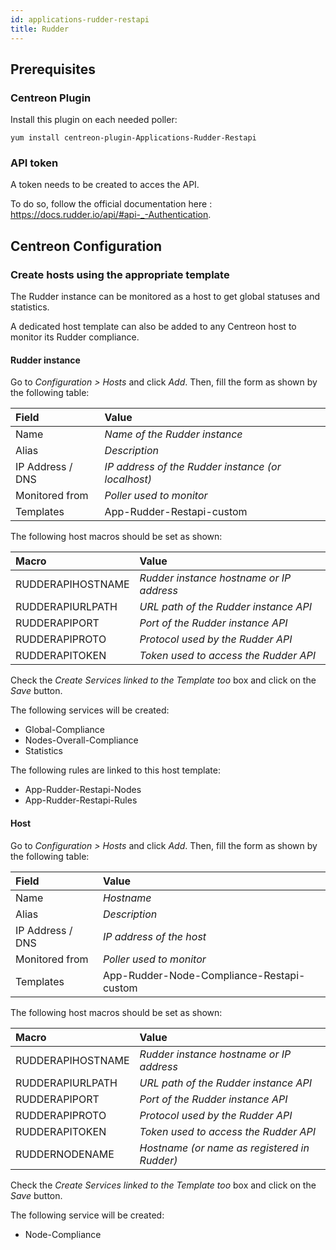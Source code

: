 ```yaml
---
id: applications-rudder-restapi
title: Rudder
---
```


## Prerequisites

### Centreon Plugin

Install this plugin on each needed poller:

``` shell
yum install centreon-plugin-Applications-Rudder-Restapi
```

### API token

A token needs to be created to acces the API.

To do so, follow the official documentation here :
<https://docs.rudder.io/api/#api-_-Authentication>.

## Centreon Configuration

### Create hosts using the appropriate template

The Rudder instance can be monitored as a host to get global statuses and
statistics.

A dedicated host template can also be added to any Centreon host to monitor its
Rudder compliance.

#### Rudder instance

Go to *Configuration \> Hosts* and click *Add*. Then, fill the form as shown by
the following table:

| Field            | Value                                              |
| :--------------- | :------------------------------------------------- |
| Name             | *Name of the Rudder instance*                      |
| Alias            | *Description*                                      |
| IP Address / DNS | *IP address of the Rudder instance (or localhost)* |
| Monitored from   | *Poller used to monitor*                           |
| Templates        | App-Rudder-Restapi-custom                          |

The following host macros should be set as shown:

| Macro             | Value                                    |
| :---------------- | :--------------------------------------- |
| RUDDERAPIHOSTNAME | *Rudder instance hostname or IP address* |
| RUDDERAPIURLPATH  | *URL path of the Rudder instance API*    |
| RUDDERAPIPORT     | *Port of the Rudder instance API*        |
| RUDDERAPIPROTO    | *Protocol used by the Rudder API*        |
| RUDDERAPITOKEN    | *Token used to access the Rudder API*    |

Check the *Create Services linked to the Template too* box and click on the
*Save* button.

The following services will be created:

  - Global-Compliance
  - Nodes-Overall-Compliance
  - Statistics

The following rules are linked to this host template:

  - App-Rudder-Restapi-Nodes
  - App-Rudder-Restapi-Rules

#### Host

Go to *Configuration \> Hosts* and click *Add*. Then, fill the form as shown by
the following table:

| Field            | Value                                     |
| :--------------- | :---------------------------------------- |
| Name             | *Hostname*                                |
| Alias            | *Description*                             |
| IP Address / DNS | *IP address of the host*                  |
| Monitored from   | *Poller used to monitor*                  |
| Templates        | App-Rudder-Node-Compliance-Restapi-custom |

The following host macros should be set as shown:

| Macro             | Value                                        |
| :---------------- | :------------------------------------------- |
| RUDDERAPIHOSTNAME | *Rudder instance hostname or IP address*     |
| RUDDERAPIURLPATH  | *URL path of the Rudder instance API*        |
| RUDDERAPIPORT     | *Port of the Rudder instance API*            |
| RUDDERAPIPROTO    | *Protocol used by the Rudder API*            |
| RUDDERAPITOKEN    | *Token used to access the Rudder API*        |
| RUDDERNODENAME    | *Hostname (or name as registered in Rudder)* |

Check the *Create Services linked to the Template too* box and click on the
*Save* button.

The following service will be created:

  - Node-Compliance
